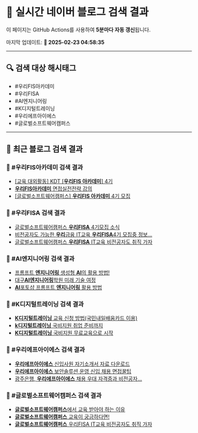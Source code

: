 # 🚀 실시간 네이버 블로그 검색 결과

이 페이지는 GitHub Actions를 사용하여 **5분마다 자동 갱신**됩니다.

마지막 업데이트: **📅 2025-02-23 04:58:35**

---

## 🔍 검색 대상 해시태그
- #우리FIS아카데미
- #우리FISA
- #AI엔지니어링
- #K디지털트레이닝
- #우리에프아이에스
- #글로벌소프트웨어캠퍼스

---

## 📝 최근 블로그 검색 결과

### 🔹 #우리FIS아카데미 검색 결과
- [[교육 대외활동] KDT [<b>우리FIS 아카데미</b>] 4기](https://blog.naver.com/contest_korea/223647799048)
- [<b>우리FIS아카데미</b> 면접실전전략 강의](https://blog.naver.com/career_move/223728814805)
- [[글로벌소프트웨어캠퍼스] <b>우리FIS 아카데미</b> 4기 모집](https://blog.naver.com/mijeong_park/223635020250)

### 🔹 #우리FISA 검색 결과
- [글로벌소프트웨어캠퍼스 <b>우리FISA</b> 4기모집 소식](https://blog.naver.com/moa-c/223652163662)
- [비전공자도 가능한 <b>우리</b>금융 IT교육 <b>우리FISA</b>4기 모집중 정보... ](https://blog.naver.com/ndu2002/223658094168)
- [글로벌소프트웨어캠퍼스 <b>우리FISA</b> IT교육 비전공자도 취직 가자](https://blog.naver.com/1004jungbin/223650351206)

### 🔹 #AI엔지니어링 검색 결과
- [프롬프트 <b>엔지니어링</b> 생성형 <b>AI</b>의 활용 방법!](https://blog.naver.com/kyosil/223767449478)
- [대구<b>AI엔지니어링</b>학원 미래 기술 여정](https://blog.naver.com/sbs_design/223765754119)
- [<b>AI</b>포토샵 프롬프트 <b>엔지니어링</b> 활용 방법](https://blog.naver.com/thfk8158/223732196608)

### 🔹 #K디지털트레이닝 검색 결과
- [<b>K디지털트레이닝</b> 교육 신청 방법(국민내일배움카드 이용)](https://blog.naver.com/ichbong/223748873634)
- [<b>k디지털트레이닝</b> 국비지원 취업 준비까지](https://blog.naver.com/i_misskorea/223489593029)
- [<b>K디지털트레이닝</b> 국비지원 무료교육으로 시작](https://blog.naver.com/money_know/223391878593)

### 🔹 #우리에프아이에스 검색 결과
- [<b>우리에프아이에스</b> 신입사원 자기소개서 자료 다운로드](https://blog.naver.com/ajsy357/223673314110)
- [<b>우리에프아이에스</b> 보안솔루션 운영 신입 채용 면접꿀팁](https://blog.naver.com/onair_speech/223731537801)
- [광주은행, <b>우리에프아이에스</b> 채용 우대 자격증과 비전공자... ](https://blog.naver.com/giveapeck/223621025743)

### 🔹 #글로벌소프트웨어캠퍼스 검색 결과
- [<b>글로벌소프트웨어캠퍼스</b>에서 교육 받아야 하는 이유](https://blog.naver.com/tnqls3019/223040613743)
- [<b>글로벌소프트웨어캠퍼스</b> 교육이 궁금하다면!](https://blog.naver.com/kkky1015/223168661875)
- [<b>글로벌소프트웨어캠퍼스</b> 우리FISA IT교육 비전공자도 취직 가자](https://blog.naver.com/1004jungbin/223650351206)
